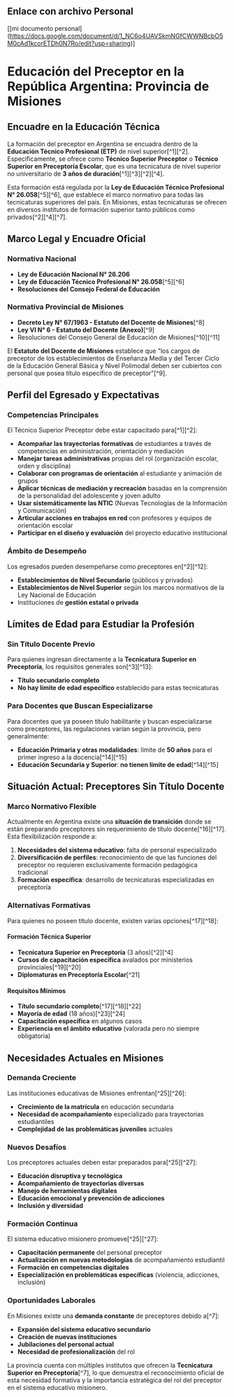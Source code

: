 ## Enlace con archivo Personal
[[mi documento personal] (https://docs.google.com/document/d/1_NC6o4UAVSkmNGfCWWNBcbO5M0cAd1kcorETDh0N7Ro/edit?usp=sharing)]


# Educación del Preceptor en la República Argentina: Provincia de Misiones

## Encuadre en la Educación Técnica

La formación del preceptor en Argentina se encuadra dentro de la **Educación Técnico Profesional (ETP)** de nivel superior[^1][^2]. Específicamente, se ofrece como **Técnico Superior Preceptor** o **Técnico Superior en Preceptoría Escolar**, que es una tecnicatura de nivel superior no universitario de **3 años de duración**[^1][^3][^2][^4].

Esta formación está regulada por la **Ley de Educación Técnico Profesional N° 26.058**[^5][^6], que establece el marco normativo para todas las tecnicaturas superiores del país. En Misiones, estas tecnicaturas se ofrecen en diversos institutos de formación superior tanto públicos como privados[^2][^4][^7].

## Marco Legal y Encuadre Oficial

### Normativa Nacional

- **Ley de Educación Nacional N° 26.206**
- **Ley de Educación Técnico Profesional N° 26.058**[^5][^6]
- **Resoluciones del Consejo Federal de Educación**


### Normativa Provincial de Misiones

- **Decreto Ley N° 67/1963 - Estatuto del Docente de Misiones**[^8]
- **Ley VI N° 6 - Estatuto del Docente (Anexo)**[^9]
- Resoluciones del Consejo General de Educación de Misiones[^10][^11]

El **Estatuto del Docente de Misiones** establece que "los cargos de preceptor de los establecimientos de Enseñanza Media y del Tercer Ciclo de la Educación General Básica y Nivel Polimodal deben ser cubiertos con personal que posea título específico de preceptor"[^9].

## Perfil del Egresado y Expectativas

### Competencias Principales

El Técnico Superior Preceptor debe estar capacitado para[^1][^2]:

- **Acompañar las trayectorias formativas** de estudiantes a través de competencias en administración, orientación y mediación
- **Manejar tareas administrativas** propias del rol (organización escolar, orden y disciplina)
- **Colaborar con programas de orientación** al estudiante y animación de grupos
- **Aplicar técnicas de mediación y recreación** basadas en la comprensión de la personalidad del adolescente y joven adulto
- **Usar sistemáticamente las NTIC** (Nuevas Tecnologías de la Información y Comunicación)
- **Articular acciones en trabajos en red** con profesores y equipos de orientación escolar
- **Participar en el diseño y evaluación** del proyecto educativo institucional


### Ámbito de Desempeño

Los egresados pueden desempeñarse como preceptores en[^2][^12]:

- **Establecimientos de Nivel Secundario** (públicos y privados)
- **Establecimientos de Nivel Superior** según los marcos normativos de la Ley Nacional de Educación
- Instituciones de **gestión estatal o privada**


## Límites de Edad para Estudiar la Profesión

### Sin Título Docente Previo

Para quienes ingresan directamente a la **Tecnicatura Superior en Preceptoría**, los requisitos generales son[^3][^13]:

- **Título secundario completo**
- **No hay límite de edad específico** establecido para estas tecnicaturas


### Para Docentes que Buscan Especializarse

Para docentes que ya poseen título habilitante y buscan especializarse como preceptores, las regulaciones varían según la provincia, pero generalmente:

- **Educación Primaria y otras modalidades**: límite de **50 años** para el primer ingreso a la docencia[^14][^15]
- **Educación Secundaria y Superior**: **no tienen límite de edad**[^14][^15]


## Situación Actual: Preceptores Sin Título Docente

### Marco Normativo Flexible

Actualmente en Argentina existe una **situación de transición** donde se están preparando preceptores sin requerimiento de título docente[^16][^17]. Esta flexibilización responde a:

1. **Necesidades del sistema educativo**: falta de personal especializado
2. **Diversificación de perfiles**: reconocimiento de que las funciones del preceptor no requieren exclusivamente formación pedagógica tradicional
3. **Formación específica**: desarrollo de tecnicaturas especializadas en preceptoría

### Alternativas Formativas

Para quienes no poseen título docente, existen varias opciones[^17][^18]:

#### Formación Técnica Superior

- **Tecnicatura Superior en Preceptoría** (3 años)[^2][^4]
- **Cursos de capacitación específica** avalados por ministerios provinciales[^19][^20]
- **Diplomaturas en Preceptoría Escolar**[^21]


#### Requisitos Mínimos

- **Título secundario completo**[^17][^18][^22]
- **Mayoría de edad** (18 años)[^23][^24]
- **Capacitación específica** en algunos casos
- **Experiencia en el ámbito educativo** (valorada pero no siempre obligatoria)


## Necesidades Actuales en Misiones

### Demanda Creciente

Las instituciones educativas de Misiones enfrentan[^25][^26]:

- **Crecimiento de la matrícula** en educación secundaria
- **Necesidad de acompañamiento** especializado para trayectorias estudiantiles
- **Complejidad de las problemáticas juveniles** actuales


### Nuevos Desafíos

Los preceptores actuales deben estar preparados para[^25][^27]:

- **Educación disruptiva y tecnológica**
- **Acompañamiento de trayectorias diversas**
- **Manejo de herramientas digitales**
- **Educación emocional y prevención de adicciones**
- **Inclusión y diversidad**


### Formación Continua

El sistema educativo misionero promueve[^25][^27]:

- **Capacitación permanente** del personal preceptor
- **Actualización en nuevas metodologías** de acompañamiento estudiantil
- **Formación en competencias digitales**
- **Especialización en problemáticas específicas** (violencia, adicciones, inclusión)


### Oportunidades Laborales

En Misiones existe una **demanda constante** de preceptores debido a[^7]:

- **Expansión del sistema educativo secundario**
- **Creación de nuevas instituciones**
- **Jubilaciones del personal actual**
- **Necesidad de profesionalización** del rol

La provincia cuenta con múltiples institutos que ofrecen la **Tecnicatura Superior en Preceptoría**[^7], lo que demuestra el reconocimiento oficial de esta necesidad formativa y la importancia estratégica del rol del preceptor en el sistema educativo misionero.

